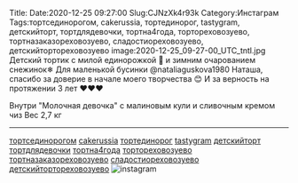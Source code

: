 Title:
Date:2020-12-25 09:27:00
Slug:CJNzXk4r93k
Category:Инстаграм
Tags:тортсединорогом, cakerussia, тортединорог, tastygram, детскийторт, тортдлядевочки, тортна4года, тортореховозуево, тортназаказореховозуево, сладостиореховозуево, детскийтортореховозуево
image:2020-12-25_09-27-00_UTC_tntl.jpg
Детский тортик с милой единорожкой 🦄
 и зимним очарованием снежинок❄
Для маленькой бусинки  @nataliaguskova1980 
Наташа, спасибо за доверие в начале моего творчества 😊
 И за верность на протяжении 3 лет ❤❤❤

Внутри "Молочная девочка" с малиновым кули и сливочным кремом чиз 
Вес 2,7 кг
_________________________
[тортсединорогом]({tag}тортсединорогом) [cakerussia]({tag}cakerussia) [тортединорог]({tag}тортединорог) [tastygram]({tag}tastygram) [детскийторт]({tag}детскийторт) [тортдлядевочки]({tag}тортдлядевочки) [тортна4года]({tag}тортна4года) [тортореховозуево]({tag}тортореховозуево) [тортназаказореховозуево]({tag}тортназаказореховозуево) [сладостиореховозуево]({tag}сладостиореховозуево) [детскийтортореховозуево]({tag}детскийтортореховозуево)
![instagram]({attach}images/2020-12-25_09-27-00_UTC.jpg)
